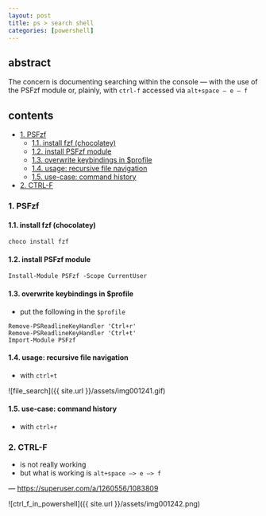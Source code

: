 ```yaml
---
layout: post
title: ps > search shell 
categories: [powershell]
---
```

## abstract
The concern is documenting searching within the console — with the use of the PSFzf module or, plainly, with `ctrl-f` accessed via `alt+space — e — f`

## contents
<!-- TOC -->

- [1. PSFzf](#1-psfzf)
    - [1.1. install fzf (chocolatey)](#11-install-fzf-chocolatey)
    - [1.2. install PSFzf module](#12-install-psfzf-module)
    - [1.3. overwrite keybindings in $profile](#13-overwrite-keybindings-in-profile)
    - [1.4. usage: recursive file navigation](#14-usage-recursive-file-navigation)
    - [1.5. use-case: command history](#15-use-case-command-history)
- [2. CTRL-F](#2-ctrl-f)

<!-- /TOC -->
### 1. PSFzf
#### 1.1. install fzf (chocolatey)

```
choco install fzf
```

#### 1.2. install PSFzf module

```
Install-Module PSFzf -Scope CurrentUser
```

#### 1.3. overwrite keybindings in $profile
* put the following in the `$profile`

```
Remove-PSReadlineKeyHandler 'Ctrl+r'
Remove-PSReadlineKeyHandler 'Ctrl+t'
Import-Module PSFzf
```

#### 1.4. usage: recursive file navigation
* with `ctrl+t`

![file_search]({{ site.url }}/assets/img001241.gif)

#### 1.5. use-case: command history
* with `ctrl+r`

### 2. CTRL-F
* is not really working
* but what is working is `alt+space —> e —> f`

— <https://superuser.com/a/1260556/1083809>

![ctrl_f_in_powershell]({{ site.url }}/assets/img001242.png)